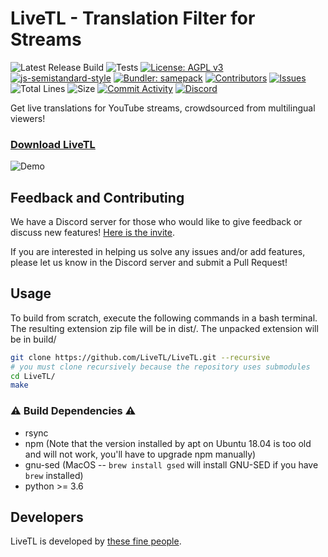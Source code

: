 # LiveTL - Translation Filter for Streams

![Latest Release Build](https://github.com/LiveTL/LiveTL/workflows/Latest%20Release%20Build/badge.svg)
![Tests](https://github.com/LiveTL/LiveTL/workflows/Tests/badge.svg)
[![License: AGPL v3](https://img.shields.io/badge/License-AGPL%20v3-blue.svg)](https://www.gnu.org/licenses/agpl-3.0)
[![js-semistandard-style](https://img.shields.io/badge/code%20style-semistandard-brightgreen.svg)](https://github.com/standard/semistandard)
[![Bundler: samepack](https://img.shields.io/badge/bundler-samepack-brightgreen)](https://github.com/r2dev2/samepack)
[![Contributors](https://img.shields.io/github/contributors/LiveTL/LiveTL)](https://github.com/LiveTL/LiveTL/contributors)
[![Issues](https://img.shields.io/github/issues/LiveTL/LiveTL)](https://github.com/LiveTL/LiveTL/issues)
![Total Lines](https://img.shields.io/tokei/lines/github/LiveTL/LiveTL)
![Size](https://img.shields.io/github/repo-size/LiveTL/LiveTL)
[![Commit Activity](https://img.shields.io/github/commit-activity/w/LiveTL/LiveTL)](https://github.com/LiveTL/LiveTL/commits/)
[![Discord](https://img.shields.io/discord/780938154437640232.svg?label=&logo=discord&logoColor=ffffff&color=7389D8&labelColor=6A7EC2)](https://discord.gg/uJrV3tmthg)

Get live translations for YouTube streams, crowdsourced from multilingual viewers!

### [Download LiveTL](https://kentonishi.github.io/LiveTL/)

![Demo](./img/cover-android.png)

## Feedback and Contributing

We have a Discord server for those who would like to give feedback or discuss new
features! [Here is the invite](https://discord.gg/uJrV3tmthg).

If you are interested in helping us solve any issues and/or add features, please let us know in the Discord server and
submit a Pull Request!

## Usage

To build from scratch, execute the following commands in a bash terminal. The resulting extension zip file will be in
dist/. The unpacked extension will be in build/

```bash
git clone https://github.com/LiveTL/LiveTL.git --recursive
# you must clone recursively because the repository uses submodules
cd LiveTL/
make
```

### ⚠ Build Dependencies ⚠
- rsync
- npm (Note that the version installed by apt on Ubuntu 18.04 is too old and will not work, you'll have to upgrade npm manually)
- gnu-sed (MacOS -- `brew install gsed` will install GNU-SED if you have `brew` installed)
- python >= 3.6

## Developers

LiveTL is developed by [these fine people](https://github.com/LiveTL/LiveTL/graphs/contributors).
